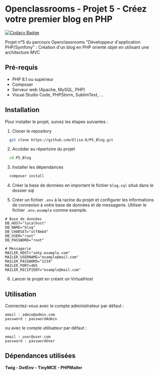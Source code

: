 
# Openclassrooms - Projet 5 - Créez votre premier blog en PHP
[![Codacy Badge](https://app.codacy.com/project/badge/Grade/80001455acc04ea2aaae57cd656e13fb)](https://www.codacy.com/gh/Elisa-K/P5_Blog/dashboard?utm_source=github.com&amp;utm_medium=referral&amp;utm_content=Elisa-K/P5_Blog&amp;utm_campaign=Badge_Grade)

Projet n°5 du parcours Openclassrooms "Développeur d'application PHP/Symfony" :
Création d'un blog en PHP orienté objet en utilisant une architecture MVC

## Pré-requis
- PHP 8.1 ou supérieur
- Composer
- Serveur web (Apache, MySQL, PHP)
- Visual Studio Code, PHPStorm, SublimText, ...

## Installation
Pour installer le projet, suivez les étapes suivantes :

1. Cloner le repository
```bash
  git clone https://github.com/Elisa-K/P5_Blog.git
```
2. Accèder au répertoire du projet
```bash
  cd P5_Blog
```
3. Installer les dépendances
```bash
  composer install
```
4. Créer la base de données en important le fichier `blog.sql` situé dans le dossier sql

5. Créer un fichier `.env` à la racine du projet et configurer les informations de connexion à votre base de données et de messagerie. Utiliser le fichier `.env.example` comme exemple.

```
# Base de données
DB_HOST="localhost"
DB_NAME="blog"
DB_CHARSET="utf8mb4"
DB_USER="root"
DB_PASSWORD="root"

# Messagerie
MAILER_HOST="smtp.example.com"
MAILER_USERNAME="example@mail.com"
MAILER_PASSWORD="1234"
MAILER_PORT=465
MAILER_RECIPIENT="example@mail.com"
```
6. Lancer le projet en créant un VirtualHost

## Utilisation
Connectez-vous avec le compte administrateur par défaut :
```
email : admin@admin.com
password : passwordAdmin
```
ou
avec le compte utilisateur par défaut :
```
email : user@user.com
password : passwordUser
```

## Dépendances utilisées
**Twig - DotEnv - TinyMCE - PHPMailer**
